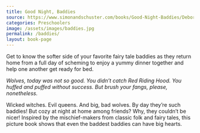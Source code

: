 ```yaml
---
title: Good Night, Baddies
source: https://www.simonandschuster.com/books/Good-Night-Baddies/Deborah-Underwood/9781481409841
categories: Preschoolers
image: /assets/images/baddies.jpg
permalink: /baddies/
layout: book-page
---
```


Get to know the softer side of your favorite fairy tale baddies as they return home from a full day of scheming to enjoy a yummy dinner together and help one another get ready for bed.

*Wolves, today was not so good.
You didn’t catch Red Riding Hood.
You huffed and puffed without success.
But brush your fangs, please, nonetheless.*

Wicked witches. Evil queens. And big, bad wolves. By day they’re such baddies! But cozy at night at home among friends? Why, they couldn’t be nicer! Inspired by the mischief-makers from classic folk and fairy tales, this picture book shows that even the baddest baddies can have big hearts.
